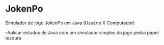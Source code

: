 # JokenPo

Simulador de jogo JokenPo em Java (Usuário X Computador)

-Aplicar estudos de Java com um simulador simples do jogo pedra papel tesoura
